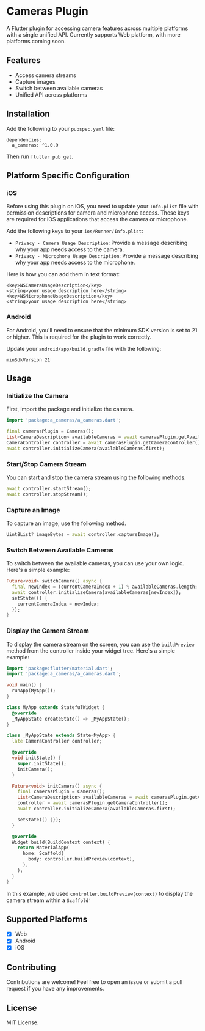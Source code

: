 # Cameras Plugin

A Flutter plugin for accessing camera features across multiple platforms with a single unified API. Currently supports Web platform, with more platforms coming soon.

## Features

- Access camera streams
- Capture images
- Switch between available cameras
- Unified API across platforms

## Installation

Add the following to your `pubspec.yaml` file:

```
dependencies:
  a_cameras: ^1.0.9
```

Then run `flutter pub get`.

## Platform Specific Configuration

### iOS

Before using this plugin on iOS, you need to update your `Info.plist` file with permission descriptions for camera and microphone access. These keys are required for iOS applications that access the camera or microphone. 

Add the following keys to your `ios/Runner/Info.plist`:

- `Privacy - Camera Usage Description`: Provide a message describing why your app needs access to the camera. 
- `Privacy - Microphone Usage Description`: Provide a message describing why your app needs access to the microphone.

Here is how you can add them in text format:

```
<key>NSCameraUsageDescription</key>
<string>your usage description here</string>
<key>NSMicrophoneUsageDescription</key>
<string>your usage description here</string>
```

### Android

For Android, you'll need to ensure that the minimum SDK version is set to 21 or higher. This is required for the plugin to work correctly.

Update your `android/app/build.gradle` file with the following:

```
minSdkVersion 21
```


## Usage

### Initialize the Camera

First, import the package and initialize the camera.

```dart
import 'package:a_cameras/a_cameras.dart';

final camerasPlugin = Cameras();
List<CameraDescription> availableCameras = await camerasPlugin.getAvailableCameras();
CameraController controller = await camerasPlugin.getCameraController();
await controller.initializeCamera(availableCameras.first);
```

### Start/Stop Camera Stream

You can start and stop the camera stream using the following methods.

```dart
await controller.startStream();
await controller.stopStream();
```

### Capture an Image

To capture an image, use the following method.

```dart
Uint8List? imageBytes = await controller.captureImage();
```

### Switch Between Available Cameras

To switch between the available cameras, you can use your own logic. Here's a simple example:

```dart
Future<void> switchCamera() async {
  final newIndex = (currentCameraIndex + 1) % availableCameras.length;
  await controller.initializeCamera(availableCameras[newIndex]);
  setState(() {
    currentCameraIndex = newIndex;
  });
}
```

### Display the Camera Stream

To display the camera stream on the screen, you can use the `buildPreview` method from the controller inside your widget tree. Here's a simple example:

```dart
import 'package:flutter/material.dart';
import 'package:a_cameras/a_cameras.dart';

void main() {
  runApp(MyApp());
}

class MyApp extends StatefulWidget {
  @override
  _MyAppState createState() => _MyAppState();
}

class _MyAppState extends State<MyApp> {
  late CameraController controller;

  @override
  void initState() {
    super.initState();
    initCamera();
  }

  Future<void> initCamera() async {
    final camerasPlugin = Cameras();
    List<CameraDescription> availableCameras = await camerasPlugin.getAvailableCameras();
    controller = await camerasPlugin.getCameraController();
    await controller.initializeCamera(availableCameras.first);

    setState(() {});
  }

  @override
  Widget build(BuildContext context) {
    return MaterialApp(
      home: Scaffold(
        body: controller.buildPreview(context),
      ),
    );
  }
}
```
In this example, we used `controller.buildPreview(context)` to display the camera stream within a `Scaffold'`

## Supported Platforms

- [x] Web
- [x] Android
- [x] iOS

## Contributing

Contributions are welcome! Feel free to open an issue or submit a pull request if you have any improvements.

## License

MIT License.
